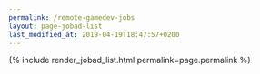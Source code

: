 ```yaml
---
permalink: /remote-gamedev-jobs
layout: page-jobad-list
last_modified_at: 2019-04-19T18:47:57+0200
---
```

{% include render_jobad_list.html permalink=page.permalink %}
